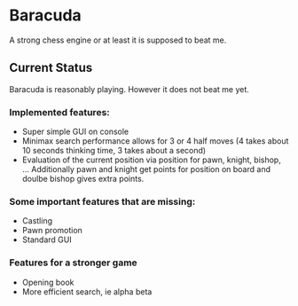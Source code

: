 # Baracuda

A strong chess engine or at least it is supposed to beat me.

## Current Status

Baracuda is reasonably playing. However it does not beat me yet.

### Implemented features:
- Super simple GUI on console
- Minimax search performance allows for 3 or 4 half moves (4 takes about 10 seconds thinking time, 3 takes about a second)
- Evaluation of the current position via position for pawn, knight, bishop, ... Additionally pawn and knight get points for position on board and doulbe bishop gives extra points.

### Some important features that are missing:
- Castling
- Pawn promotion
- Standard GUI

### Features for a stronger game
- Opening book
- More efficient search, ie alpha beta
